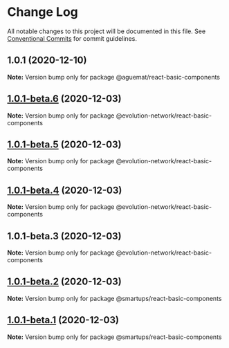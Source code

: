 # Change Log

All notable changes to this project will be documented in this file.
See [Conventional Commits](https://conventionalcommits.org) for commit guidelines.

## 1.0.1 (2020-12-10)

**Note:** Version bump only for package @aguemat/react-basic-components





## [1.0.1-beta.6](https://github.com/Evolution-Network/react-smartups-elements/compare/@evolution-network/react-basic-components@1.0.1-beta.5...@evolution-network/react-basic-components@1.0.1-beta.6) (2020-12-03)

**Note:** Version bump only for package @evolution-network/react-basic-components





## [1.0.1-beta.5](https://github.com/Evolution-Network/react-smartups-elements/compare/@evolution-network/react-basic-components@1.0.1-beta.4...@evolution-network/react-basic-components@1.0.1-beta.5) (2020-12-03)

**Note:** Version bump only for package @evolution-network/react-basic-components





## [1.0.1-beta.4](https://github.com/Evolution-Network/react-smartups-elements/compare/@evolution-network/react-basic-components@1.0.1-beta.3...@evolution-network/react-basic-components@1.0.1-beta.4) (2020-12-03)

**Note:** Version bump only for package @evolution-network/react-basic-components





## 1.0.1-beta.3 (2020-12-03)

**Note:** Version bump only for package @evolution-network/react-basic-components





## [1.0.1-beta.2](https://github.com/Evolution-Network/react-smartups-elements/compare/@smartups/react-basic-components@1.0.1-beta.1...@smartups/react-basic-components@1.0.1-beta.2) (2020-12-03)

**Note:** Version bump only for package @smartups/react-basic-components





## [1.0.1-beta.1](https://github.com/Evolution-Network/react-smartups-elements/compare/@smartups/react-basic-components@1.0.1-beta.0...@smartups/react-basic-components@1.0.1-beta.1) (2020-12-03)

**Note:** Version bump only for package @smartups/react-basic-components
